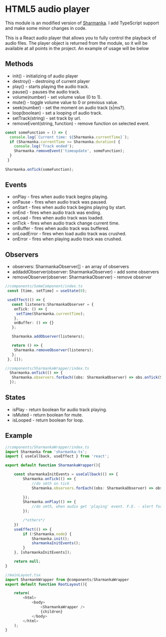 # HTML5 audio player

This module is an modified version of [Sharmanka](https://www.npmjs.com/package/sharmanka?activeTab=readme).
I add TypeScript support and make some minor changes in code.

This is a React audio player that allows you to fully control the playback of audio files.
The player object is returned from the module, so it will be available at all points in the project.
An example of usage will be below

## Methods

* init() - initializing of audio player
* destroy() - destroing of current player
* play() - starts playing the audio track.
* pause() - pauses the audio track.
* volume(number) - set volume value (0 to 1).
* mute() - toggle volume value to 0 or previous value.
* seek(number) - set the moment on audio track (s|ms?).
* loop(boolean) - set a looping of audio track.
* setTrack(string) - set track by url.
* removeEvent(string, function) - remove function on selected event.

```ts
const someFunction = () => {
  console.log(`Current time: ${Sharmanka.currentTime}`);
  if (Sharmanka.currentTime >= Sharmanka.duration) {
    console.log('Track ended');
    Sharmanka.removeEvent('timeupdate', someFunction);
  }
 }
 
Sharmanka.onTick(someFunction);
```

## Events

* onPlay - fires when audio track begins playing.
* onPause - fires when audio track was paused.
* onStart - fires when audio track begins playing by start.
* onEnd - fires when audio track was ending.
* onLoad - fires when audio track was loaded.
* onTick - fires when audio track change current time.
* onBuffer - fires when audio track was buffered.
* onLoadError - fires when load audio track was crushed.
* onError - fires when playing audio track was crushed.

## Observers

* observers: SharmankaObserver[] - an array of observers
* addaddObserver(observer: SharmankaObserver) - add some observers
* removeObserver(observer: SharmankaObserver) - remove observer

```ts
//components/SomeComponent/index.ts
 const [time, setTime] = useState(0);

 useEffect(() => {
   const listeners:SharmankaObserver = {
    onTick: () => {
     setTime(Sharmanka.currentTime);
    },
    onBuffer: () => {}
   };

   Sharmanka.addObserver(listeners);

   return () => {
    Sharmanka.removeObserver(listeners);
   };
 }, []);

//components/SharmankaWrapper/index.ts
  Sharmanka.onTick(() => {
   Sharmanka.observers.forEach((obs: SharmankaObserver) => obs.onTick(Sharmanka.currentTime));
  });
```

## States  

* isPlay - return boolean for audio track playing.
* isMuted - return boolean for mute.
* isLooped - return boolean for loop.

## Example

```ts
//components/SharmankaWrapper/index.ts
import Sharmanka from 'sharmanka-ts';
import { useCallback, useEffect } from 'react';

export default function SharmankaWrapper(){

    const sharmankaInitEvents = useCallback(() => {
        Sharmanka.onTick(() => {
            //do smth on tick
            Sharmanka.observers.forEach((obs: SharmankaObserver) => obs.onTick(Sharmanka.currentTime));
  
        });
        Sharmanka.onPlay(() => {
            //do smth, when audio get 'playing' event. F.E. - alert for others browser tabs to stop playing
        });

        /*others*/
    })
    useEffect(() => {
        if (!Sharmanka.node) {
            Sharmanka.init();
            sharmankaInitEvents();
        }
    }, [sharmankaInitEvents]);

    return null;
}

//mainLayout.tsx
import SharmankWrapper from @components/SharmankaWrapper
export default function RootLayout(){

    return(
        <html>
            <body>
                <SharmankaWrapper />
                {children}
            </body>
        </html>
    );
}
```
